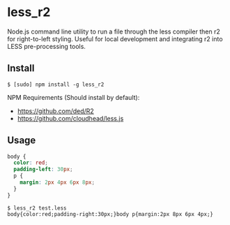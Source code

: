 less_r2
=======

Node.js command line utility to run a file through the less compiler then r2 for right-to-left styling. 
Useful for local development and integrating r2 into LESS pre-processing tools.

Install
-------

```shell
$ [sudo] npm install -g less_r2
```

NPM Requirements (Should install by default):
  - https://github.com/ded/R2
  - https://github.com/cloudhead/less.js

Usage
-----

```css
body {
  color: red;
  padding-left: 30px;
  p {
    margin: 2px 4px 6px 8px;
  }
}
```

```shell
$ less_r2 test.less
body{color:red;padding-right:30px;}body p{margin:2px 8px 6px 4px;}
```  